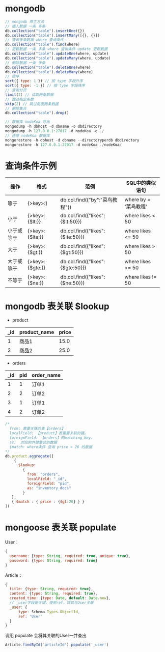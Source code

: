 # mongodb

``` js
// mongodb 原生方法
// 插入数据 一条 多条
db.collection("table").insertOne({})
db.collection("table").insertMany([{}, {}])
// 查询多条数据 where 查询条件
db.collection("table").find(where)
// 更新数据 一条 多条 where 查询条件 update 更新数据
db.collection("table").updateOne(where, update)
db.collection("table").updateMany(where, update)
// 删除数据 一条 多条
db.collection("table").deleteOne(where)
db.collection("table").deleteMany(where)
// 排序
sort({ type: 1 }) // 按 type 字段升序
sort({ type: -1 }) // 按 type 字段降序
// 查询分页
limit(2) // 读取两条数据
// 跳过指定条数
skip(2) // 跳过前面两条数据
// 删除集合
db.collection("table").drop()

// 数据库 nodeKoa 导出 
mongodump -h dbhost -d dbname -o dbdirectory
mongodump -h 127.0.0.1:27017 -d nodeKoa -o ./
// 还原 nodeKoa 数据库 
mongorestore -h dbhost -d dbname --directoryperdb dbdirectory
mongorestore -h 127.0.0.1:27017 -d nodeKoa ./nodeKoa/
```

# 查询条件示例

| 操作	| 格式	| 范例	| SQL中的类似语句 |
| --- | ---  | ---  | ---  |
| 等于	| {&gt;key>:<value>}	| db.col.find({"by":"菜鸟教程"})	| where by = '菜鸟教程' |
| 小于	| {&gt;key>:{$lt:<value>}}	| db.col.find({"likes":{$lt:50}})	| where likes < 50 |
| 小于或等于	| {&gt;key>:{$lte:<value>}}	| db.col.find({"likes":{$lte:50}})	| where likes <= 50 |
| 大于	| {&gt;key>:{$gt:<value>}}	| db.col.find({"likes":{$gt:50}})	| where likes > 50 |
| 大于或等于	| {&gt;key>:{$gte:<value>}}	| db.col.find({"likes":{$gte:50}})	| where likes >= 50 |
| 不等于	| {&gt;key>:{$ne:<value>}}	| db.col.find({"likes":{$ne:50}})	| where likes != 50 |

# mongodb 表关联 $lookup

* product

| _id | product_name   | price  |
| --- | ---  | ---  |
|   1   |   商品1   |   15.0   |
|   2   |   商品2   |   25.0   |

* orders

| _id | pid   | order_name  |
| --- | ---  | ---  |
|   1   |   1   |   订单1   |
|   2   |   2   |   订单2   |
|   3   |   1   |   订单1   |
|   4   |   2   |   订单2   |

``` js
/*
  from: 需要关联的表【orders】
  localField: 【product】表需要关联的键。
  foreignField: 【orders】的matching key。
  as:  对应的外键集合的数据
  $match: where条件 查询 price > 20 的数据
*/
db.product.aggregate([
    {
      $lookup:
        {
          from: "orders",
          localField: "_id",
          foreignField: "pid",
          as: "inventory_docs"
        }
   },
   { $match : { price : {$gt:20} } }
])
```

# mongoose 表关联 populate

User：

``` js
{
  username: {type: String, required: true, unique: true},
  password: {type: String, required: true}
}
```
Article：

``` js
{
  title: {type: String, required: true},
  content: {type: String, required: true},
  created_time: {type: Date, default: Date.now},
  // _user字段是关键，使用ref，将其与User关联
  _user: {
      type: Schema.Types.ObjectId,
      ref: 'User'
  }
}
```
调用 populate 会将其关联的User一并查出
``` js
Article.findById('articleId').populate('_user')
```

